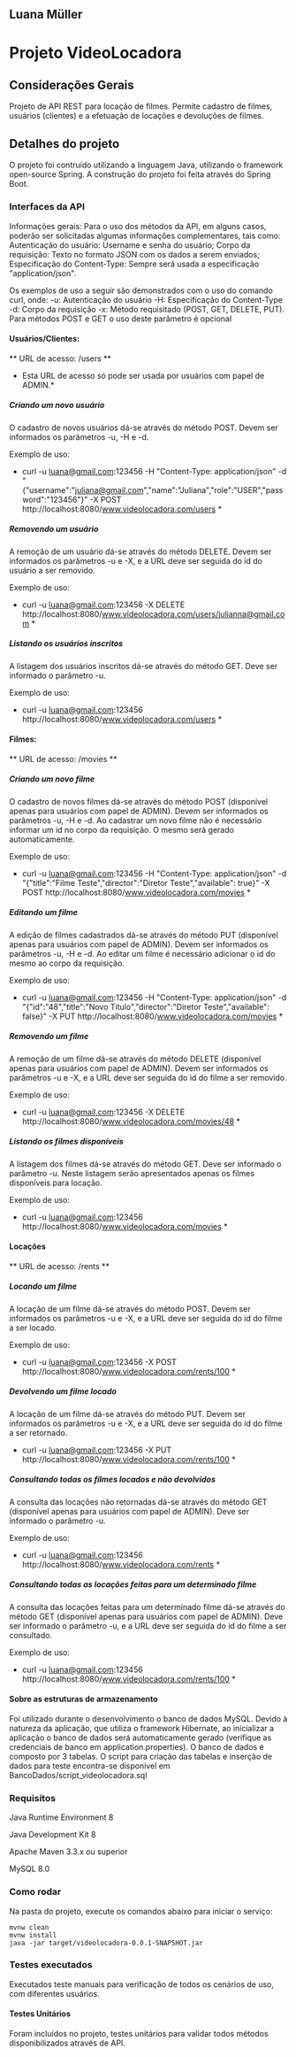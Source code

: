 ## Luana Müller
Projeto VideoLocadora
================

## Considerações Gerais

Projeto de API REST para locação de filmes. Permite cadastro de filmes, usuários (clientes) e a efetuação de locações e devoluções de filmes.

## Detalhes do projeto

O projeto foi contruído utilizando a linguagem Java, utilizando o framework open-source Spring.
A construção do projeto foi feita através do Spring Boot. 

### Interfaces da API

Informações gerais:
Para o uso dos métodos da API, em alguns casos, poderão ser solicitadas algumas informações complementares, tais como:
Autenticação do usuário: Username e senha do usuário;
Corpo da requisição: Texto no formato JSON com os dados a serem enviados;
Especificação do Content-Type: Sempre será usada a especificação "application/json".

Os exemplos de uso a seguir são demonstrados com o uso do comando curl, onde:
-u: Autenticação do usuário
-H: Especificação do Content-Type
-d: Corpo da requisição
-x: Método requisitado (POST, GET, DELETE, PUT). Para métodos POST e GET o uso deste parâmetro é opcional

#### Usuários/Clientes:

** URL de acesso: /users **
* Esta URL de acesso só pode ser usada por usuários com papel de ADMIN.* 

##### Criando um novo usuário

O cadastro de novos usuários dá-se através do método POST. Devem ser informados os parâmetros -u, -H e -d.

Exemplo de uso: 

* curl -u luana@gmail.com:123456 -H "Content-Type: application/json" -d "{\"username\":\"juliana@gmail.com\",\"name\":\"Juliana\",\"role\":\"USER\",\"password\":\"123456\"}" -X POST http://localhost:8080/www.videolocadora.com/users *

##### Removendo um usuário

A remoção de um usuário dá-se através do método DELETE. Devem ser informados os parâmetros -u e -X, e a URL deve ser seguida do id do usuário a ser removido.

Exemplo de uso:
 
* curl -u luana@gmail.com:123456 -X DELETE http://localhost:8080/www.videolocadora.com/users/julianna@gmail.com *

##### Listando os usuários inscritos

A listagem dos usuários inscritos dá-se através do método GET. Deve ser informado o parâmetro -u.

Exemplo de uso:

* curl -u luana@gmail.com:123456 http://localhost:8080/www.videolocadora.com/users *

#### Filmes:

** URL de acesso: /movies **

##### Criando um novo filme

O cadastro de novos filmes dá-se através do método POST (disponível apenas para usuários com papel de ADMIN). Devem ser informados os parâmetros -u, -H e -d.
Ao cadastrar um novo filme não é necessário informar um id no corpo da requisição. O mesmo será gerado automaticamente.

Exemplo de uso: 

* curl -u luana@gmail.com:123456 -H "Content-Type: application/json" -d "{\"title\":\"Filme Teste\",\"director\":\"Diretor Teste\",\"available\": true}" -X POST http://localhost:8080/www.videolocadora.com/movies *

##### Editando um filme 

A edição de filmes cadastrados dá-se através do método PUT (disponível apenas para usuários com papel de ADMIN). Devem ser informados os parâmetros -u, -H e -d.
Ao editar um filme é necessário adicionar o id do mesmo ao corpo da requisição.

Exemplo de uso: 

* curl -u luana@gmail.com:123456 -H "Content-Type: application/json" -d "{\"id\":\"48\",\"title\":\"Novo Titulo\",\"director\":\"Diretor Teste\",\"available\": false}" -X PUT http://localhost:8080/www.videolocadora.com/movies * 

##### Removendo um filme

A remoção de um filme dá-se através do método DELETE (disponível apenas para usuários com papel de ADMIN). Devem ser informados os parâmetros -u e -X, e a URL deve ser seguida do id do filme a ser removido.

Exemplo de uso:
 
* curl -u luana@gmail.com:123456 -X DELETE http://localhost:8080/www.videolocadora.com/movies/48 *

##### Listando os filmes disponíveis

A listagem dos filmes dá-se através do método GET. Deve ser informado o parâmetro -u.
Neste listagem serão apresentados apenas os filmes disponíveis para locação.

Exemplo de uso:

* curl -u luana@gmail.com:123456 http://localhost:8080/www.videolocadora.com/movies *

#### Locações

** URL de acesso: /rents **

##### Locando um filme

A locação de um filme dá-se através do método POST. Devem ser informados os parâmetros -u e -X, e a URL deve ser seguida do id do filme a ser locado.

Exemplo de uso:

* curl -u luana@gmail.com:123456 -X POST http://localhost:8080/www.videolocadora.com/rents/100 *

##### Devolvendo um filme locado

A locação de um filme dá-se através do método PUT. Devem ser informados os parâmetros -u e -X, e a URL deve ser seguida do id do filme a ser retornado.

* curl -u luana@gmail.com:123456 -X PUT http://localhost:8080/www.videolocadora.com/rents/100 *

##### Consultando todas os filmes locados e não devolvidos

A consulta das locações não retornadas dá-se através do método GET (disponível apenas para usuários com papel de ADMIN). Deve ser informado o parâmetro -u.

Exemplo de uso:

* curl -u luana@gmail.com:123456 http://localhost:8080/www.videolocadora.com/rents *

##### Consultando todas as locações feitas para um determinado filme

A consulta das locações feitas para um determinado filme dá-se através do método GET (disponível apenas para usuários com papel de ADMIN). Deve ser informado o parâmetro -u,  e a URL deve ser seguida do id do filme a ser consultado.

Exemplo de uso:

* curl -u luana@gmail.com:123456 http://localhost:8080/www.videolocadora.com/rents/100 *

#### Sobre as estruturas de armazenamento

Foi utilizado durante o desenvolvimento o banco de dados MySQL. Devido à natureza da aplicação, que utiliza o framework Hibernate, ao inicializar a aplicação o banco de dados será automaticamente gerado (verifique as credenciais de banco em application.properties). O banco de dados é composto por 3 tabelas. O script para criação das tabelas e inserção de dados para teste encontra-se disponível em BancoDados/script_videolocadora.sql

### Requisitos

Java Runtime Environment 8

Java Development Kit 8

Apache Maven 3.3.x ou superior

MySQL 8.0

### Como rodar

Na pasta do projeto, execute os comandos abaixo para iniciar o serviço:

	mvnw clean
	mvnw install
	java -jar target/videolocadora-0.0.1-SNAPSHOT.jar

### Testes executados

Executados teste manuais para verificação de todos os cenários de uso, com diferentes usuários.

#### Testes Unitários

Foram incluídos no projeto, testes unitários para validar todos métodos disponibilizados através de API.


